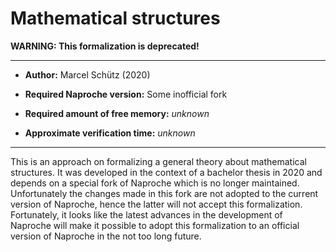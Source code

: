# Mathematical structures

**WARNING: This formalization is deprecated!**


---

- **Author:** Marcel Schütz (2020)

- **Required Naproche version:** Some inofficial fork

- **Required amount of free memory:** _unknown_

- **Approximate verification time:** _unknown_

---


This is an approach on formalizing a general theory about mathematical
structures. It was developed in the context of a bachelor thesis in 2020 and
depends on a special fork of Naproche which is no longer maintained.
Unfortunately the changes made in this fork are not adopted to the current
version of Naproche, hence the latter will not accept this formalization.
Fortunately, it looks like the latest advances in the development of Naproche
will make it possible to adopt this formalization to an official version of
Naproche in the not too long future.
